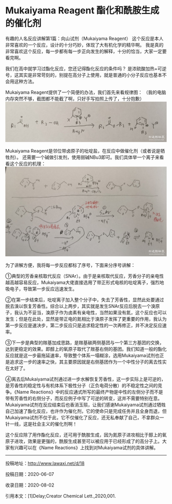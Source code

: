 # Mukaiyama Reagent 酯化和酰胺生成的催化剂

有趣的人名反应讲解第1篇：向山试剂（Mukaiyama Reagent）
这个反应是本人非常喜欢的一个反应，设计的十分巧妙，体现了大有机化学的精华啊。
我是真的非常喜欢这个反应，每一步都有每一步正向发生的解释，十分的恰当，大家一定要看完啊。

我们在高中就学习过酯化反应，您还记得酯化反应的条件吗？
是浓硫酸加热+可逆号，这其实是非常苛刻的，别提在高分子上使用，就是普通的小分子反应也基本不会用这种方法。

Mukaiyama Reagent提供了一个简便的办法，我们首先来看规律图：
（我的电脑内存突然不够，截图都不能截了啊，只好手写拍照上传了，十分抱歉）
![img](001_1.jpeg)

Mukaiyama Reagent是邻位带卤原子的吡啶盐，在反应中做催化剂（或者说是牺牲剂）。
还需要一个碱做引发剂，使用弱碱NBu3即可。我们具体举一个离子来看看这个反应的机理：
![img](001_2.jpeg)

为了讲解方便，我将每一步反应都标了序号，下面来分序号讲解：

①典型的芳香亲核取代反应（SNAr）。由于是亲核取代反应，芳香分子的亲电性越高越容易反应，Mukaiyama大佬直接选用了带正形式电核的吡啶离子，强烈地吸电子，导致第一步反应迅速发生。

②在第一步结束后，吡啶离子加入整个分子中，失去了芳香性，显然此处要通过脱去溴以恢复芳香性。综合以上两步，其实就是发生SNAr反应后脱去一个溴原子，我认为不妥当，溴原子作为卤素有亲电性，当然如果没有氮，这个反应也可以发生；但是在此处，显然是带正电的氮相比于溴原子发挥了更重要的作用，我认为第一步反应是速决步，第二步反应只是追求稳定性的一次再修正，并不决定反应速率。

③下一步是典型的羰基加成思路，是羰基碳两侧基团与一个第三方基团的交换，达到更稳定的效果。即醇上的氧原子取代了羰基右侧的基团。我们知道一般的酯化反应就是这一步最拖延速率，导致整个体系一塌糊涂，选用Mukaiyama试剂也正是追求这一步的速率之快，其主要原因就是右侧基团作为一个中性分子的离去性实在太好了。

④离去后Mukaiyama试剂通过进一步水解恢复芳香性，这一步实际上是可逆的，是芳香性的稳定性与有机体系下极性分子（正负电荷分散）的不稳定性之间的竞争。《Name Reactions》中的反应通式所写的最终产物是中性的左侧分子而不是带有芳香性的右侧分子，而反应例子中写了可逆的转变，这并不需要特别在意。Mukaiyama试剂在反应结束后也香消玉殒，让我们感谢Mukaiyama试剂通过牺牲自己加速了酯化反应，也许作为催化剂，它的使命只是完成任务并且全身而退，但Mukaiyama试剂不仅于此，它不仅催化了反应，还无私奉献了自己，不拿群众一针一线，这是社会主义的催化剂啊！

这个反应除了用作酯化反应，还可用于酰胺生成，因为氮原子进攻相比于醇上的氧原子进攻，效果是更强的，酰胺生成甚至可以被应用于已经形成了的高分子上。大家有兴趣可以在《Name Reactions》上找到对Mukaiyama试剂的具体讲解。

------

投稿地址：http://www.lawaxi.net/d/18

投稿日期：2020-06-07

收录日期：2020-08-02

引用本文：[1]Delay;Creator Chemical Lett.,2020,001.
